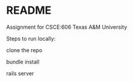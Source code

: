 # README

Assignment for CSCE:606 Texas A&M University

Steps to run locally:

clone the repo

bundle install

rails server
